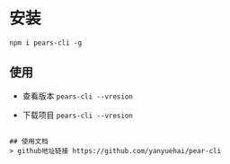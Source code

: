 # 安装
`npm i pears-cli -g`

## 使用
- 查看版本
`pears-cli --vresion`

- 下载项目
`pears-cli --vresion`

```

## 使用文档
> github地址链接 https://github.com/yanyuehai/pear-cli